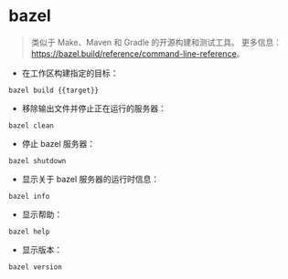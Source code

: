 # bazel

> 类似于 Make、Maven 和 Gradle 的开源构建和测试工具。
> 更多信息：<https://bazel.build/reference/command-line-reference>。

- 在工作区构建指定的目标：

`bazel build {{target}}`

- 移除输出文件并停止正在运行的服务器：

`bazel clean`

- 停止 bazel 服务器：

`bazel shutdown`

- 显示关于 bazel 服务器的运行时信息：

`bazel info`

- 显示帮助：

`bazel help`

- 显示版本：

`bazel version`